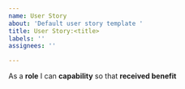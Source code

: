 ```yaml
---
name: User Story
about: 'Default user story template '
title: User Story:<title>
labels: ''
assignees: ''

---
```


As a **role** I can **capability** so that **received benefit**
